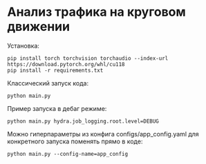 # Анализ трафика на круговом движении
Установка:
```
pip install torch torchvision torchaudio --index-url https://download.pytorch.org/whl/cu118
pip install -r requirements.txt
```
Классический запуск кода:
```
python main.py
```
Пример запуска в дебаг режиме:
```
python main.py hydra.job_logging.root.level=DEBUG
```

Можно гиперпараметры из конфига configs/app_config.yaml для конкретного запуска поменять прямо в коде:
```
python main.py --config-name=app_config
```
